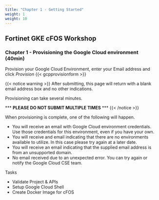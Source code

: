 ```yaml
---
title: "Chapter 1 - Getting Started"
weight: 1
weight: 10
---
```


## Fortinet GKE cFOS Workshop

### Chapter 1 - Provisioning the Google Cloud environment (40min)

Provision your Google Cloud Environment, enter your Email address and click _Provision_
{{< gcpprovisionform >}}

{{< notice warning >}} After submitting, this page will return with a blank email address box and no other indications.

Provisioning can take several minutes.

\*\*\* __PLEASE DO NOT SUBMIT MULTIPLE TIMES__ \*\*\*  {{< /notice >}}

When provisioning is complete, one of the following will happen.

* You will receive an email with Google Cloud environment credentials. Use those credentials for this environment, even if you have your own.
* You will receive and email indicating that there are no environments available to utilize. In this case please try again at a later date.
* You will receive an email indicating that the supplied email address is from an unsupported domain.
* No email received due to an unexpected error. You can try again or notify the Google Cloud CSE team.

Tasks

* Validate Project & APIs
* Setup Google Cloud Shell
* Create Docker Image for cFOS